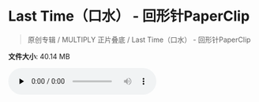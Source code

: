 # Last Time（口水） - 回形针PaperClip

> 原创专辑 / MULTIPLY 正片叠底 / Last Time（口水） - 回形针PaperClip

**文件大小**: 40.14 MB

<audio preload="none" controls><source src="https://file.hsyhx.top/video/原创专辑/MULTIPLY 正片叠底/Last Time（口水） - 回形针PaperClip.flac" type="audio/mpeg">🤔 您的浏览器不支持此音频格式</audio>